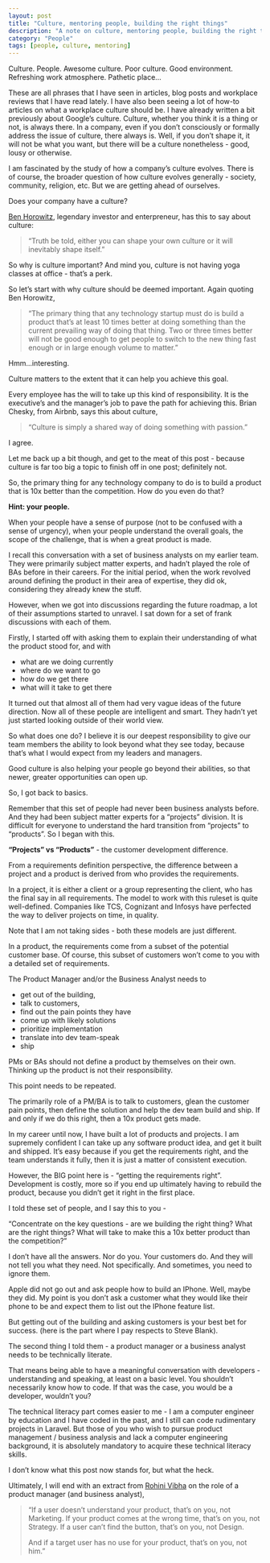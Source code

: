 ```yaml
---
layout: post
title: "Culture, mentoring people, building the right things"
description: "A note on culture, mentoring people, building the right things"
category: "People"
tags: [people, culture, mentoring]
---
```


Culture. People. Awesome culture. Poor culture. Good environment. Refreshing work atmosphere. Pathetic place...

These are all phrases that I have seen in articles, blog posts and workplace reviews  that I have read lately. I have also been seeing a lot of how-to articles on what a workplace culture should be. I have already written a bit previously about Google’s culture. Culture, whether you think it is a thing or not, is always there. In a company, even if you don’t consciously or formally address the issue of culture, there always is. Well, if you don’t shape it, it will not be what you want, but there will be a culture nonetheless - good, lousy or otherwise.

I am fascinated by the study of how a company’s culture evolves. There is of course, the broader question of how culture evolves generally - society, community, religion, etc. But we are getting ahead of ourselves. 

Does your company have a culture?

<a href="http://www.bhorowitz.com/" target="_blank">Ben Horowitz</a>, legendary investor and enterpreneur, has this to say about culture:

>“Truth be told, either you can shape your own culture or it will inevitably shape itself.”

So why is culture important? And mind you, culture is not having yoga classes at office - that’s a perk.

So let’s start with why culture should be deemed important. Again quoting Ben Horowitz,

>“The primary thing that any technology startup must do is build a product that’s at least 10 times better at doing something than the current prevailing way of doing that thing. Two or three times better will not be good enough to get people to switch to the new thing fast enough or in large enough volume to matter.”

Hmm...interesting.

Culture matters to the extent that it can help you achieve this goal. 

Every employee has the will to take up this kind of responsibility. It is the executive’s and the manager’s job to pave the path for achieving this. Brian Chesky, from Airbnb, says this about culture,

>“Culture is simply a shared way of doing something with passion.”

I agree.

Let me back up a bit though, and get to the meat of this post - because culture is far too big a topic to finish off in one post; definitely not.

So, the primary thing for any technology company to do is to build a product that is 10x better than the competition. How do you even do that?

**Hint: your people.**

When your people have a sense of purpose (not to be confused with a sense of urgency), when your people understand the overall goals, the scope of the challenge, that is when a great product is made.

I recall this conversation with a set of business analysts on my earlier team. They were primarily subject matter experts, and hadn’t played the role of BAs before in their careers. For the initial period, when the work revolved around defining the product in their area of expertise, they did ok, considering they already knew the stuff.

However, when we got into discussions regarding the future roadmap, a lot of their assumptions started to unravel. I sat down for a set of frank discussions with each of them.

Firstly, I started off with asking them to explain their understanding of what the product stood for, and with

*	what are we doing currently
*	where do we want to go
*	how do we get there
*	what will it take to get there

It turned out that almost all of them had very vague ideas of the future direction. Now all of these people are intelligent and smart. They hadn’t yet just started looking outside of their world view.

So what does one do? I believe it is our deepest responsibility to give our team members the ability to look beyond what they see today, because that’s what I would expect from my leaders and managers.

Good culture is also helping your people go beyond their abilities, so that newer, greater opportunities can open up.

So, I got back to basics.

Remember that this set of people had never been business analysts before. And they had been subject matter experts for a “projects” division. It is difficult for everyone to understand the hard transition from “projects” to “products”. So I began with this.

**“Projects” vs “Products”** - the customer development difference.

From a requirements definition perspective, the difference between a project and a product is derived from who provides the requirements.

In a project, it is either a client or a group representing the client, who has the final say in all requirements. The model to work with this ruleset is quite well-defined. Companies like TCS, Cognizant and Infosys have perfected the way to deliver projects on time, in quality.

Note that I am not taking sides - both these models are just different.

In a product, the requirements come from a subset of the potential customer base. Of course, this subset of customers won’t come to you with a detailed set of requirements.

The Product Manager and/or the Business Analyst needs to 

*	get out of the building, 
*	talk to customers, 
*	find out the pain points they have
*	come up with likely solutions
*	prioritize implementation
*	translate into dev team-speak
*	ship

PMs or BAs should not define a product by themselves on their own. Thinking up the product is not their responsibility. 

This point needs to be repeated.

The primarily role of a PM/BA is to talk to customers, glean the customer pain points, then define the solution and help the dev team build and ship. If and only if we do this right, then a 10x product gets made.

In my career until now, I have built a lot of products and projects. I am supremely confident I can take up any software product idea, and get it built and shipped. It’s easy because if you get the requirements right, and the team understands it fully, then it is just a matter of consistent execution.

However, the BIG point here is - “getting the requirements right”. Development is costly, more so if you end up ultimately having to rebuild the product, because you didn’t get it right in the first place.

I told these set of people, and I say this to you - 

“Concentrate on the key questions - are we building the right thing? What are the right things? What will take to make this a 10x better product than the competition?”

I don’t have all the answers. Nor do you. Your customers do. And they will not tell you what they need. Not specifically. And sometimes, you need to ignore them. 

Apple did not go out and ask people how to build an IPhone. Well, maybe they did. My point is you don’t ask a customer what they would like their phone to be and expect them to list out the IPhone feature list.

But getting out of the building and asking customers is your best bet for success. (here is the part where I pay respects to Steve Blank).

The second thing I told them - a product manager or a business analyst needs to be technically literate. 

That means being able to have a meaningful conversation with developers - understanding and speaking, at least on a basic level. You shouldn’t necessarily know how to code. If that was the case, you would be a developer, wouldn’t you? 

The technical literacy part  comes easier to me - I am a computer engineer by education and I have coded in the past, and I still can code rudimentary projects in Laravel. But those of you who wish to pursue product management / business analysis and lack a computer engineering background, it is absolutely mandatory to acquire these technical literacy skills.

I don’t know what this post now stands for, but what the heck.

Ultimately, I will end with an extract from <a href="https://medium.com/managing-digital-products/so-you-want-to-manage-a-product-c664ba7e5138#.5g51hg222" target="_blank">Rohini Vibha</a> on the role of a product manager (and business analyst),

<blockquote><p>“If a user doesn’t understand your product, that’s on you, not Marketing. If your product comes at the wrong time, that’s on you, not Strategy. If a user can’t find the button, that’s on you, not Design.</p>

<p>And if a target user has no use for your product, that’s on you, not him.”</p></blockquote>





